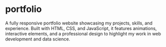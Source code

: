 # portfolio
A fully responsive portfolio website showcasing my projects, skills, and experience. Built with HTML, CSS, and JavaScript, it features animations, interactive elements, and a professional design to highlight my work in web development and data science.
